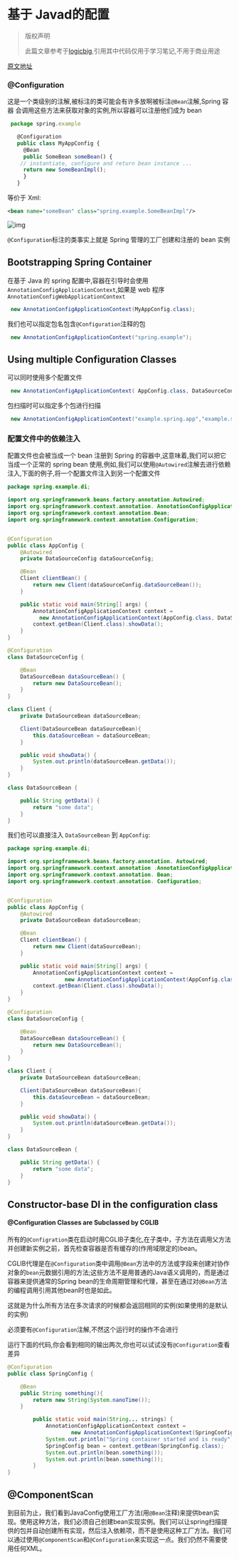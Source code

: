 # 基于 Javad的配置

> 版权声明
>
> 此篇文章参考于[logicbig](https://www.logicbig.com/),引用其中代码仅用于学习笔记,不用于商业用途

[原文地址](https://www.logicbig.com/tutorials/spring-framework/spring-core/java-config.html)

### @Configuration

这是一个类级别的注解,被标注的类可能会有许多放啊被标注`@Bean`注解,Spring 容器 会调用这些方法来获取对象的实例,所以容器可以注册他们成为 bean

```javascript
 package spring.example

   @Configuration
   public class MyAppConfig {
     @Bean
     public SomeBean someBean() {
    // instantiate, configure and return bean instance ...
     return new SomeBeanImpl();
     }
   }
```

等价于 Xml:

```xml
<bean name="someBean" class="spring.example.SomeBeanImpl"/>
```

![img](assets/java-config.png)

`@Configuration`标注的类事实上就是 Spring 管理的工厂创建和注册的 bean 实例

## Bootstrapping Spring Container

在基于 Java 的 spring 配置中,容器在引导时会使用`AnnotationConfigApplicationContext`,如果是 web 程序`AnnotationConfigWebApplicationContext`

```java
 new AnnotationConfigApplicationContext(MyAppConfig.class);
```

我们也可以指定包名包含`@Configuration`注释的包

```java
 new AnnotationConfigApplicationContext("spring.example");
```

## Using multiple Configuration Classes

可以同时使用多个配置文件

```java
 new AnnotationConfigApplicationContext( AppConfig.class, DataSourceConfig.class )
```

包扫描时可以指定多个包进行扫描

```java
 new AnnotationConfigApplicationContext("example.spring.app","example.spring.datasource")
```

### 配置文件中的依赖注入

配置文件也会被当成一个 bean 注册到 Spring 的容器中,这意味着,我们可以把它当成一个正常的 spring bean 使用,例如,我们可以使用`@Autowired`注解去进行依赖注入,下面的例子,将一个配置文件注入到另一个配置文件

```java
package spring.example.di;

import org.springframework.beans.factory.annotation.Autowired;
import org.springframework.context.annotation. AnnotationConfigApplicationContext;
import org.springframework.context.annotation.Bean;
import org.springframework.context.annotation.Configuration;


@Configuration
public class AppConfig {
    @Autowired
    private DataSourceConfig dataSourceConfig;

    @Bean
    Client clientBean() {
        return new Client(dataSourceConfig.dataSourceBean());
    }

    public static void main(String[] args) {
        AnnotationConfigApplicationContext context =
          new AnnotationConfigApplicationContext(AppConfig.class, DataSourceConfig.class);
        context.getBean(Client.class).showData();
    }
}

@Configuration
class DataSourceConfig {

    @Bean
    DataSourceBean dataSourceBean() {
        return new DataSourceBean();
    }
}

class Client {
    private DataSourceBean dataSourceBean;

    Client(DataSourceBean dataSourceBean){
        this.dataSourceBean = dataSourceBean;
    }

    public void showData() {
        System.out.println(dataSourceBean.getData());
    }
}

class DataSourceBean {

    public String getData() {
        return "some data";
    }
}

```

我们也可以直接注入 `DataSourceBean` 到 `AppConfig`:

```java
package spring.example.di;

import org.springframework.beans.factory.annotation. Autowired;
import org.springframework.context.annotation .AnnotationConfigApplicationContext;
import org.springframework.context.annotation. Bean;
import org.springframework.context.annotation. Configuration;


@Configuration
public class AppConfig {
    @Autowired
    private DataSourceBean dataSourceBean;

    @Bean
    Client clientBean() {
        return new Client(dataSourceBean);
    }

    public static void main(String[] args) {
        AnnotationConfigApplicationContext context =
                  new AnnotationConfigApplicationContext(AppConfig.class, DataSourceConfig.class);
        context.getBean(Client.class).showData();
    }
}

@Configuration
class DataSourceConfig {

    @Bean
    DataSourceBean dataSourceBean() {
        return new DataSourceBean();
    }
}

class Client {
    private DataSourceBean dataSourceBean;

    Client(DataSourceBean dataSourceBean){
        this.dataSourceBean = dataSourceBean;
    }

    public void showData() {
        System.out.println(dataSourceBean.getData());
    }
}

class DataSourceBean {

    public String getData() {
        return "some data";
    }
}
```

## Constructor-base DI in the configuration class

#### @Configuration Classes are Subclassed by CGLIB

所有的`@Configration`类在启动时用CGLIB子类化,在子类中，子方法在调用父方法并创建新实例之前，首先检查容器是否有缓存的(作用域限定的)bean。

CGLIB代理是在`@Configuration`类中调用`@Bean`方法中的方法或字段来创建对协作对象的`bean`元数据引用的方法;这些方法不是用普通的Java语义调用的，而是通过容器来提供通常的Spring bean的生命周期管理和代理，甚至在通过对`@Bean`方法的编程调用引用其他bean时也是如此。

这就是为什么所有方法在多次请求的时候都会返回相同的实例(如果使用的是默认的实例)

必须要有`@Configuration`注解,不然这个运行时的操作不会进行

运行下面的代码,你会看到相同的输出两次,你也可以试试没有`@Configuration`查看差异

```java
@Configuration
public class SpringConfig {

    @Bean
    public String something(){
        return new String(System.nanoTime());
    }

        public static void main(String... strings) {
            AnnotationConfigApplicationContext context =
                    new AnnotationConfigApplicationContext(SpringConfig.class);
            System.out.println("Spring container started and is ready");
            SpringConfig bean = context.getBean(SpringConfig.class);
            System.out.println(bean.something());
            System.out.println(bean.something());
        }
}
```

## @ComponentScan

到目前为止，我们看到JavaConfig使用工厂方法(用`@Bean`注释)来提供bean实现。使用这种方法，我们必须自己创建bean实现实例。我们可以让spring扫描提供的包并自动创建所有实现，然后注入依赖项，而不是使用这种工厂方法。我们可以通过使用`@ComponentScan`和`@Configuration`来实现这一点。我们仍然不需要使用任何XML。